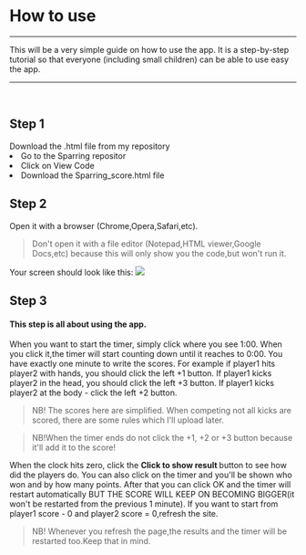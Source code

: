 <h1> How to use </h1>
<hr>

This will be a very simple guide on how to use the app. It is a step-by-step tutorial so that everyone (including small children) can be able to use easy the app.
<br> <hr> <br>

<h2> Step 1 </h2>
Download the .html file from my repository
<li> Go to the Sparring repositor <a href="http://imgur.com/a/YG9lV"> </a> </li>
<li> Click on View Code <a href= "http://imgur.com/a/FnzcO"> </a> </li>
<li> Download the Sparring_score.html file <a href= "http://imgur.com/a/jdYps"> </a> </li>

<h2> Step 2 </h2>
Open it with a browser (Chrome,Opera,Safari,etc).
<blockquote> Don't open it with a file editor (Notepad,HTML viewer,Google Docs,etc) because this will only show you the code,but won't run it. </blockquote> Your screen should look like this:
 <a href= "http://imgur.com/tZh1f2B"> <img src = "http://i.imgur.com/tZh1f2B.png"> </a> </li>

<h2> Step 3 </h2>
<h4>This step is all about using the app. </h4> 
When you want to start the timer, simply click where you see 1:00.
When you click it,the timer will start counting down until it reaches to 0:00. You have exactly one minute to write the scores. For example if player1 hits player2 with hands, you should click the left +1 button. If player1 kicks player2 in the head, you should click the left +3 button. If player1 kicks player2 at the body - click the left +2 button. 

<blockquote> NB! The scores here are simplified. When competing not all kicks are scored, there are some rules which I'll upload later. </blockquote>

<blockquote> NB!When the timer ends do not click the +1, +2 or +3 button because it'll add it to the score!</blockquote>

When the clock hits zero, click the <b> Click to show result </b> button to see how did the players do. You can also click on the timer and you'll be shown who won and by how many points. After that you can click OK and the timer will restart automatically BUT THE SCORE WILL KEEP ON BECOMING BIGGER(it won't be restarted from the previous 1 minute). If you want to start from player1 score - 0 and player2 score = 0,refresh the site. 

<blockquote> NB! Whenever you refresh the page,the results and the timer will be restarted too.Keep that in mind. </blockquote>
